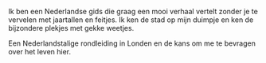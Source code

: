 Ik ben een Nederlandse gids die graag een mooi verhaal vertelt zonder je te vervelen met jaartallen en feitjes. Ik ken de stad op mijn duimpje
 en ken de bijzondere plekjes met gekke weetjes.

Een Nederlandstalige rondleiding in Londen en de kans om me te bevragen over het leven hier. 
